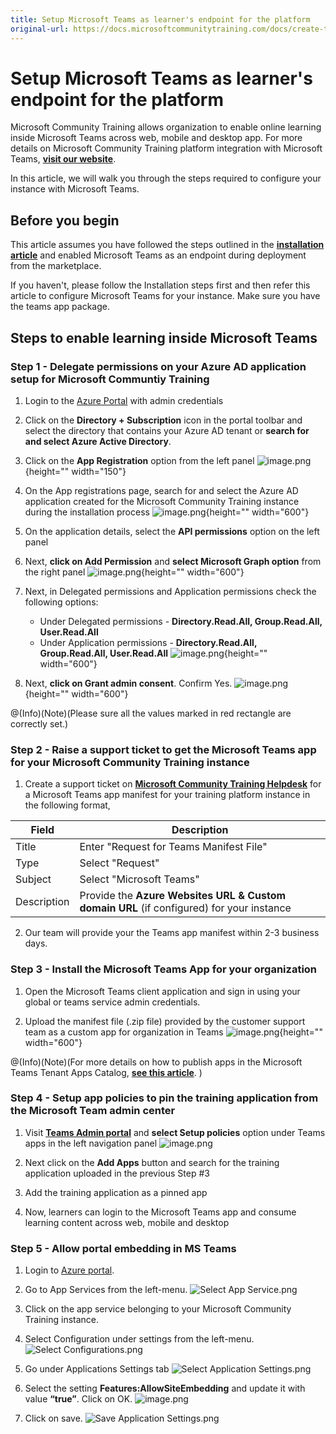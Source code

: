 ```yaml
---
title: Setup Microsoft Teams as learner's endpoint for the platform
original-url: https://docs.microsoftcommunitytraining.com/docs/create-teams-app-for-your-training-portal
---
```


# Setup Microsoft Teams as learner's endpoint for the platform

Microsoft Community Training allows organization to enable online learning inside Microsoft Teams across web, mobile and desktop app. For more details on Microsoft Community Training platform integration with Microsoft Teams, [**visit our website**](https://communitytraining.microsoft.com/teams/). 

In this article, we will walk you through the steps required to configure your instance with Microsoft Teams.

## Before you begin
This article assumes you have followed the steps outlined in the [**installation article**](../../infrastructure-management/install-your-platform-instance/3_installation-guide-detailed-steps) and enabled Microsoft Teams as an endpoint during deployment from the marketplace. 

If you haven't, please follow the Installation steps first and then refer this article to configure Microsoft Teams for your instance. Make sure you have the teams app package.

## Steps to enable learning inside Microsoft Teams

### Step 1 - Delegate permissions on your Azure AD application setup for Microsoft Communtiy Training 

1) Login to the [Azure Portal](https://portal.azure.com/) with admin credentials

2) Click on the **Directory + Subscription** icon in the portal toolbar and  select the directory that contains your Azure AD tenant or **search for and select Azure Active Directory**.

3) Click on the **App Registration** option from the left panel 
![image.png](../../media/image%28194%29.png){height="" width="150"}

4) On the App registrations page, search for and select the Azure AD application created for the Microsoft Community Training instance during the installation process
![image.png](../../media/image%28195%29.png){height="" width="600"}

5) On the application details, select the **API permissions** option on the left panel

6) Next, **click on Add Permission** and **select Microsoft Graph option** from the right panel
![image.png](../../media/image%28196%29.png){height="" width="600"}

7) Next, in Delegated permissions and Application permissions check the following options:
    * Under Delegated permissions - **Directory.Read.All, Group.Read.All, User.Read.All**
    * Under Application permissions - **Directory.Read.All, Group.Read.All, User.Read.All**
![image.png](../../media/image%28197%29.png){height="" width="600"}

8. Next, **click on Grant admin consent**. Confirm Yes.
![image.png](../../media/image%28198%29.png){height="" width="600"}

@(Info)(Note)(Please sure all the values marked in red rectangle are correctly set.)

### Step 2 - Raise a support ticket to get the Microsoft Teams app for your Microsoft Community Training instance

1. Create a support ticket on [**Microsoft Community Training Helpdesk**](https://go.microsoft.com/fwlink/?linkid=2104630) for a Microsoft Teams app manifest for your training platform instance in the following format,

| Field | Description |
| --- | --- |
| Title | Enter "Request for Teams Manifest File" |
| Type | Select "Request" |
| Subject | Select "Microsoft Teams" |
| Description | Provide the **Azure Websites URL  & Custom domain URL** (if configured) for your instance|

2. Our team will provide your the Teams app manifest within 2-3 business days.

### Step 3 - Install the Microsoft Teams App for your organization

1. Open the Microsoft Teams client application and sign in using your global or teams service admin credentials.

2.	Upload the manifest file (.zip file) provided by the customer support team as a custom app for organization in Teams 
![image.png](../../media/image%28199%29.png){height="" width="600"}

@(Info)(Note)(For more details on how to publish apps in the Microsoft Teams Tenant Apps Catalog, [**see this article**](https://docs.microsoft.com/en-us/microsoftteams/tenant-apps-catalog-teams#publish-an-app-in-the-tenant-apps-catalog-from-the-teams-client). )

### Step 4 - Setup app policies to pin the training application from the Microsoft Team admin center

1. Visit [**Teams Admin portal**](https://admin.teams.microsoft.com/) and **select Setup policies** option under Teams apps in the left navigation panel
![image.png](../../media/image%28200%29.png)

2. Next click on the **Add Apps** button and search for the training application uploaded in the previous Step #3 

3. Add the training application as a pinned app

4. Now, learners can login to the Microsoft Teams app and consume learning content across web, mobile and desktop 

### Step 5 - Allow portal embedding in MS Teams

1.	Login to [Azure portal](http://www.portal.azure.com/).
2.	Go to App Services from the left-menu.
![Select App Service.png](../../media/Select%20App%20Service%281%29.png)

3.	Click on the app service belonging to your Microsoft Community Training instance.
4.	Select Configuration under settings from the left-menu.
![Select Configurations.png](../../media/Select%20Configurations%281%29.png)

5.	Go under Applications Settings tab
![Select Application Settings.png](../../media/Select%20Application%20Settings.png)

6. Select the setting **Features:AllowSiteEmbedding** and update it with value **“true”**. Click on OK.
![image.png](../../media/image%28436%29.png)

7.	Click on save.
![Save Application Settings.png](../../media/Save%20Application%20Settings%281%29.png)

